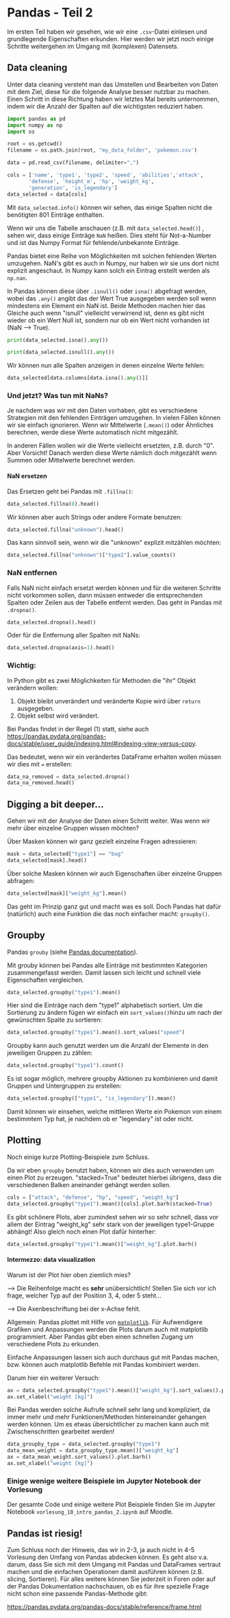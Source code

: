# Pandas - Teil 2

Im ersten Teil haben wir gesehen, wie wir eine `.csv`-Datei einlesen und grundlegende Eigenschaften erkunden. Hier werden wir jetzt noch einige Schritte weitergehen im Umgang mit (komplexen) Datensets.

## Data cleaning

Unter data cleaning versteht man das Umstellen und Bearbeiten von Daten mit dem Ziel, diese für die folgende Analyse besser nutzbar zu machen. Einen Schritt in diese Richtung haben wir letztes Mal bereits unternommen, indem wir die Anzahl der Spalten auf die wichtigsten reduziert haben.

```python
import pandas as pd
import numpy as np
import os

root = os.getcwd()
filename = os.path.join(root, "my_data_folder", 'pokemon.csv')

data = pd.read_csv(filename, delimiter=",")

cols = ['name', 'type1', 'type2', 'speed', 'abilities','attack',
       'defense', 'height_m', 'hp', 'weight_kg',
       'generation', 'is_legendary']
data_selected = data[cols]
```

Mit `data_selected.info()` können wir sehen, das einige Spalten nicht die benötigten 801 Einträge enthalten.

Wenn wir uns die Tabelle anschauen (z.B. mit `data_selected.head()`) , sehen wir, dass einige Einträge `NaN` heißen. Dies steht für Not-a-Number und ist das Numpy Format für fehlende/unbekannte Einträge. 

Pandas bietet eine Reihe von Möglichkeiten mit solchen fehlenden Werten  umzugehen. NaN's gibt es auch in Numpy, nur haben wir sie uns dort nicht explizit  angeschaut. In Numpy kann solch ein Eintrag erstellt werden als `np.nan`.

In Pandas können diese über `.isnull()` oder `isna()` abgefragt werden, wobei das `.any()` angibt das der Wert True ausgegeben werden soll wenn mindestens ein Element ein NaN ist. Beide Methoden machen hier das Gleiche auch wenn "isnull" vielleicht verwirrend ist, denn es gibt nicht wieder ob ein Wert Null ist, sondern nur ob ein Wert nicht vorhanden ist (NaN --> True).

```python
print(data_selected.isna().any())

print(data_selected.isnull().any())
```

Wir können nun alle Spalten anzeigen in denen einzelne Werte fehlen:

```python
data_selected[data.columns[data.isna().any()]]
```

### Und jetzt? Was tun mit NaNs?

Je nachdem was wir mit den Daten vorhaben, gibt es verschiedene Strategien mit den fehlenden Einträgen umzugehen. In vielen Fällen können wir sie einfach ignorieren. Wenn wir Mittelwerte (`.mean()`) oder Ähnliches berechnen, werde diese Werte automatisch nicht mitgezählt.

In anderen Fällen wollen wir die Werte vielleicht ersetzten, z.B. durch "0". Aber Vorsicht! Danach werden diese Werte nämlich doch mitgezählt wenn Summen oder Mittelwerte berechnet werden.

#### NaN ersetzen

Das Ersetzen geht bei Pandas mit `.fillna()`:

```python
data_selected.fillna(0).head()
```

Wir können aber auch Strings oder andere Formate benutzen:

```python
data_selected.fillna("unknown").head()
```

Das kann sinnvoll sein, wenn wir die "unknown" explizit mitzählen möchten:

```python
data_selected.fillna("unknown")["type2"].value_counts()
```

### NaN entfernen

Falls NaN nicht einfach ersetzt werden können und für die weiteren Schritte nicht vorkommen sollen, dann müssen entweder die entsprechenden Spalten oder Zeilen aus der Tabelle entfernt werden. Das geht in Pandas mit `.dropna()`.

```python
data_selected.dropna().head()
```

Oder für die Entfernung aller Spalten mit NaNs:

```python
data_selected.dropna(axis=1).head()
```

### Wichtig:

In Python gibt es zwei Möglichkeiten für Methoden die "ihr" Objekt verändern wollen:

1) Objekt bleibt unverändert und veränderte Kopie wird über `return` ausgegeben.
2) Objekt selbst wird verändert.

Bei Pandas findet in der Regel (1) statt, siehe auch https://pandas.pydata.org/pandas-docs/stable/user_guide/indexing.html#indexing-view-versus-copy.

Das bedeutet, wenn wir ein verändertes DataFrame erhalten wollen müssen wir dies mit `=` erstellen:

```python
data_na_removed = data_selected.dropna()
data_na_removed.head()
```

## Digging a bit deeper...

Gehen wir mit der Analyse der Daten einen Schritt weiter. Was wenn wir mehr über einzelne Gruppen wissen möchten?

Über Masken können wir ganz gezielt einzelne Fragen adressieren:

```python
mask = data_selected["type1"] == "bug"
data_selected[mask].head()
```

Über solche Masken können wir auch Eigenschaften über einzelne Gruppen abfragen:

```python
data_selected[mask]["weight_kg"].mean()
```

Das geht im Prinzip ganz gut und macht was es soll. Doch Pandas hat dafür (natürlich) auch eine Funktion die das noch einfacher macht: `groupby()`.

## Groupby

Pandas `grouby` (siehe [Pandas documentation](https://pandas.pydata.org/pandas-docs/stable/reference/api/pandas.DataFrame.groupby.html)).

Mit grouby können bei Pandas alle Einträge mit bestimmten Kategorien zusammengefasst werden. Damit lassen sich leicht und schnell viele Eigenschaften vergleichen.

```python
data_selected.groupby("type1").mean()
```

Hier sind die Einträge nach dem "type1" alphabetisch sortiert. Um die Sortierung zu ändern fügen wir einfach ein `sort_values()`hinzu um nach der gewünschten Spalte zu sortieren:

```python
data_selected.groupby("type1").mean().sort_values("speed")
```

Groupby kann auch genutzt werden um die Anzahl der Elemente in den jeweiligen Gruppen zu zählen:

```python
data_selected.groupby("type1").count()
```

Es ist sogar möglich, mehrere groupby Aktionen zu kombinieren und damit Gruppen und Untergruppen zu erstellen:

```python
data_selected.groupby(["type1", "is_legendary"]).mean()
```

Damit können wir einsehen, welche mittleren Werte ein Pokemon von einem bestimmtem Typ hat, je nachdem ob er "legendary" ist oder nicht.



## Plotting

Noch einige kurze Plotting-Beispiele zum Schluss.

Da wir eben `groupby` benutzt haben, können wir dies auch verwenden um einen Plot zu erzeugen. "stacked=True" bedeutet hierbei übrigens, dass die verschiedenen Balken aneinander gehängt werden sollen.

```python
cols = ["attack", "defense", "hp", "speed", "weight_kg"]
data_selected.groupby("type1").mean()[cols].plot.barh(stacked=True)
```

Es gibt schönere Plots, aber zumindest sehen wir so sehr schnell, dass vor allem der Eintrag "weight_kg" sehr stark von der jeweiligen type1-Gruppe abhängt! Also gleich noch einen Plot dafür hinterher:

```python
data_selected.groupby("type1").mean()["weight_kg"].plot.barh()
```

#### Intermezzo: data visualization

Warum ist der Plot hier oben ziemlich mies?

--> Die Reihenfolge macht es **sehr** unübersichtlich! Stellen Sie sich vor ich frage, welcher Typ auf der Position 3, 4, oder 5 steht...

--> Die Axenbeschriftung bei der x-Achse fehlt.

Allgemein: Pandas plottet mit Hilfe von [`matplotlib`](https://matplotlib.org/). Für Aufwendigere Grafiken und Anpassungen werden die Plots darum auch  mit matplotlib programmiert. Aber Pandas gibt eben einen schnellen  Zugang um verschiedene Plots zu erkunden.

Einfache Anpassungen lassen sich auch durchaus gut mit Pandas machen, bzw. können auch matplotlib Befehle mit Pandas kombiniert werden.

Darum hier ein weiterer Versuch:

```python
ax = data_selected.groupby("type1").mean()["weight_kg"].sort_values().plot.barh()
ax.set_xlabel("weight [kg]")
```

Bei Pandas werden solche Aufrufe schnell sehr lang und kompliziert, da  immer mehr und mehr Funktionen/Methoden hintereinander gehangen werden  können. Um es etwas übersichtlicher zu machen kann auch mit  Zwischenschritten gearbeitet werden!

```python
data_groupby_type = data_selected.groupby("type1")
data_mean_weight = data_groupby_type.mean()["weight_kg"]
ax = data_mean_weight.sort_values().plot.barh()
ax.set_xlabel("weight [kg]")
```



### Einige wenige weitere Beispiele im Jupyter Notebook der Vorlesung

Der gesamte Code und einige weitere Plot Beispiele finden Sie im Jupyter Notebook `vorlesung_10_intro_pandas_2.ipynb` auf Moodle.



## Pandas ist riesig!

Zum Schluss noch der Hinweis, das wir in 2-3, ja auch nicht in 4-5 Vorlesung den Umfang von Pandas abdecken können. Es geht also v.a. darum, dass Sie sich mit dem Umgang mit Pandas und DataFrames vertraut machen und die einfachen Operationen damit ausführen können (z.B. slicing, Sortieren). Für alles weitere können Sie jederzeit in Foren oder auf der Pandas Dokumentation nachschauen, ob es für ihre spezielle Frage nicht schon eine passende Pandas-Methode gibt:

https://pandas.pydata.org/pandas-docs/stable/reference/frame.html